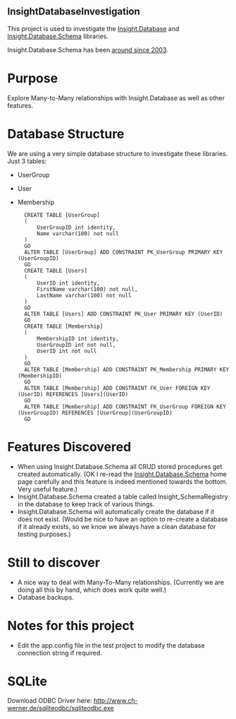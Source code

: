 InsightDatabaseInvestigation
----------------------------------------------

This project is used to investigate the [Insight.Database](https://github.com/jonwagner/Insight.Database) and [Insight.Database.Schema](https://github.com/jonwagner/Insight.Database.Schema) libraries.

Insight.Database.Schema has been [around since 2003](https://github.com/jonwagner/Insight.Database.Schema/wiki/Insight.Database.Schema-v-EF-Code-Migrations).

# Purpose

Explore Many-to-Many relationships with Insight.Database as well as other features.

# Database Structure

We are using a very simple database structure to investigate these libraries. 
Just 3 tables:

- UserGroup
- User
- Membership


		CREATE TABLE [UserGroup]
		(
			UserGroupID int identity,
			Name varchar(100) not null
		)
		GO
		ALTER TABLE [UserGroup] ADD CONSTRAINT PK_UserGroup PRIMARY KEY (UserGroupID)
		GO
		CREATE TABLE [Users]
		(
			UserID int identity,
			FirstName varchar(100) not null,
			LastName varchar(100) not null
		)
		GO
		ALTER TABLE [Users] ADD CONSTRAINT PK_User PRIMARY KEY (UserID)
		GO
		CREATE TABLE [Membership]
		(
			MembershipID int identity,
			UserGroupID int not null,
			UserID int not null
		)
		GO
		ALTER TABLE [Membership] ADD CONSTRAINT PK_Membership PRIMARY KEY (MembershipID)
		GO
		ALTER TABLE [Membership] ADD CONSTRAINT FK_User FOREIGN KEY (UserID) REFERENCES [Users](UserID)
		GO
		ALTER TABLE [Membership] ADD CONSTRAINT FK_UserGroup FOREIGN KEY (UserGroupID) REFERENCES [UserGroup](UserGroupID)
		GO

# Features Discovered

- When using Insight.Database.Schema all CRUD stored procedures get created automatically. (OK I re-read the [Insight.Database.Schema](https://github.com/jonwagner/Insight.Database.Schema) home page carefully and this feature is indeed mentioned towards the bottom. Very useful feature.)
- Insight.Database.Schema created a table called Insight_SchemaRegistry in the database to keep track of various things.
- Insight.Database.Schema will automatically create the database if it does not exist. (Would be nice to have an option to re-create a database if it already exists, so we know we always have a clean database for testing purposes.)

# Still to discover

- A nice way to deal with Many-To-Many relationships. (Currently we are doing all this by hand, which does work quite well.)
- Database backups.

# Notes for this project

- Edit the app.config file in the test project to modify the database connection string if required.

# SQLite

Download ODBC Driver here:
http://www.ch-werner.de/sqliteodbc/sqliteodbc.exe